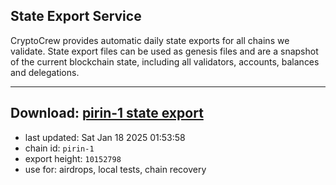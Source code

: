 ## State Export Service
CryptoCrew provides automatic daily state exports for all chains we validate. State export files can be used as genesis files and are a snapshot of the current blockchain state, including all validators, accounts, balances and delegations.

---
**Download: [pirin-1 state export](https://dl-eu2.ccvalidators.com/SERVICE/nolus/pirin-1_export_10152798.json)**
---

- last updated: Sat Jan 18 2025 01:53:58
- chain id: `pirin-1`
- export height: `10152798`
- use for: airdrops, local tests, chain recovery
